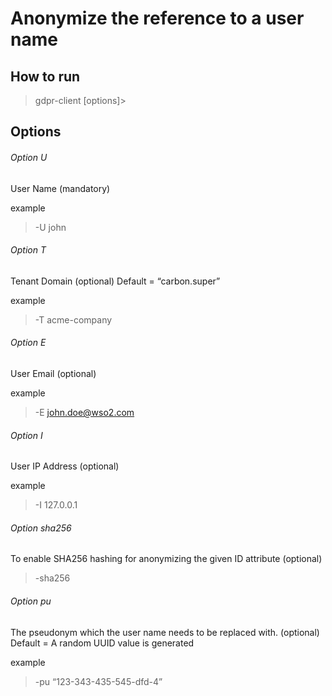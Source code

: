# Anonymize the reference to a user name

## How to run

> gdpr-client \[options]>

## Options

###### Option U
User Name (mandatory)

example
>-U john

###### Option T
Tenant Domain (optional) Default = “carbon.super”

example
>-T acme-company

###### Option E
User Email (optional)

example
>-E john.doe@wso2.com

###### Option I
User IP Address (optional)

example
>-I 127.0.0.1

###### Option sha256
To enable SHA256 hashing for anonymizing the given ID attribute (optional)
> -sha256

###### Option pu
The pseudonym which the user name needs to be
replaced with. (optional)  Default = A random UUID
value is generated

example
> -pu “123-343-435-545-dfd-4”
